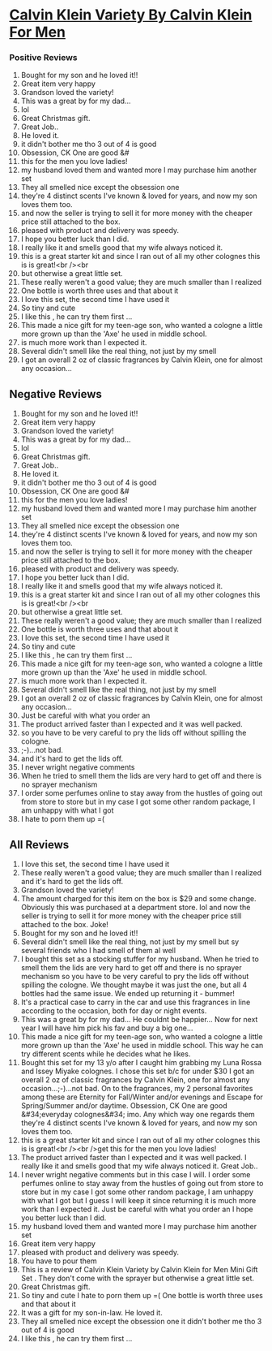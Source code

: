 # [Calvin Klein Variety By Calvin Klein For Men](https://products.checkmycream.com/products/Calvin-Klein-Variety-By-Calvin-Klein-For-Men.html)

### Positive Reviews

<ol>
      <li>Bought for my son and he loved it!!</li>
      <li>Great item very happy</li>
      <li>Grandson loved the variety!</li>
      <li>This was a great by for my dad...</li>
      <li>lol</li>
      <li>Great Christmas gift.</li>
      <li>Great Job..</li>
      <li>He loved it.</li>
      <li>it didn&#x27;t bother me tho 3 out of 4 is good</li>
      <li>Obsession, CK One are good &amp;#</li>
      <li>this for the men you love ladies!</li>
      <li>my husband loved them and wanted more I may purchase him another set</li>
      <li>They all smelled nice except the obsession one</li>
      <li>they&#x27;re 4 distinct scents I&#x27;ve known &amp; loved for years, and now my son loves them too.</li>
      <li>and now the seller is trying to sell it for more money with the cheaper price still attached to the box.  </li>
      <li>pleased with product and delivery was speedy.</li>
      <li>I hope you better luck than I did.</li>
      <li>I really like it and smells good that my wife always noticed it.</li>
      <li>this is a great starter kit and since I ran out of all my other colognes this is is great!&lt;br /&gt;&lt;br</li>
      <li>but otherwise a great little set.</li>
      <li>These really weren&#x27;t a good value; they are much smaller than I realized</li>
      <li>One bottle is worth three uses and that about it</li>
      <li>I love this set, the second time I have used it</li>
      <li>So tiny and cute</li>
      <li>I like this , he can try them first ...</li>
      <li>This made a nice gift for my teen-age son, who wanted a cologne a little more grown up than the &#x27;Axe&#x27; he used in middle school.</li>
      <li>is much more work than I expected it.</li>
      <li>Several didn&#x27;t smell like the real thing, not just by my smell</li>
      <li>I got an overall 2 oz of classic fragrances by Calvin Klein, one for almost any occasion...</li>
</ol>


<h2>Negative Reviews</h2>
<ol>
<li> Bought for my son and he loved it!!</li>
<li> Great item very happy</li>
<li> Grandson loved the variety!</li>
<li> This was a great by for my dad...</li>
<li> lol</li>
<li> Great Christmas gift.</li>
<li> Great Job..</li>
<li> He loved it.</li>
<li> it didn&#x27;t bother me tho 3 out of 4 is good</li>
<li> Obsession, CK One are good &amp;#</li>
<li> this for the men you love ladies!</li>
<li> my husband loved them and wanted more I may purchase him another set</li>
<li> They all smelled nice except the obsession one</li>
<li> they&#x27;re 4 distinct scents I&#x27;ve known &amp; loved for years, and now my son loves them too.</li>
<li> and now the seller is trying to sell it for more money with the cheaper price still attached to the box.  </li>
<li> pleased with product and delivery was speedy.</li>
<li> I hope you better luck than I did.</li>
<li> I really like it and smells good that my wife always noticed it.</li>
<li> this is a great starter kit and since I ran out of all my other colognes this is is great!&lt;br /&gt;&lt;br</li>
<li> but otherwise a great little set.</li>
<li> These really weren&#x27;t a good value; they are much smaller than I realized</li>
<li> One bottle is worth three uses and that about it</li>
<li> I love this set, the second time I have used it</li>
<li> So tiny and cute</li>
<li> I like this , he can try them first ...</li>
<li> This made a nice gift for my teen-age son, who wanted a cologne a little more grown up than the &#x27;Axe&#x27; he used in middle school.</li>
<li> is much more work than I expected it.</li>
<li> Several didn&#x27;t smell like the real thing, not just by my smell</li>
<li> I got an overall 2 oz of classic fragrances by Calvin Klein, one for almost any occasion...</li>
<li> Just be careful with what you order an</li>
<li> The product arrived faster than I expected and it was well packed.</li>
<li> so you have to be very careful to pry the lids off without spilling the cologne.  </li>
<li> ;-)...not bad.</li>
<li> and it&#x27;s hard to get the lids off.</li>
<li> I never wright negative comments</li>
<li> When he tried to smell them the lids are very hard to get off and there is no sprayer mechanism</li>
<li> I order some perfumes online to stay away from the hustles of going out from store to store but in my case I got some other random package, I am unhappy with what I got</li>
<li> I hate to porn them up &#x3D;(</li>
</ol>

<h2>All Reviews</h2>

<ol>
    <li> I love this set, the second time I have used it</li>
    <li> These really weren&#x27;t a good value; they are much smaller than I realized and it&#x27;s hard to get the lids off.</li>
    <li> Grandson loved the variety!</li>
    <li> The amount charged for this item on the box is $29 and some change.  Obviously this was purchased at a department store.  lol and now the seller is trying to sell it for more money with the cheaper price still attached to the box.  Joke!</li>
    <li> Bought for my son and he loved it!!</li>
    <li> Several didn&#x27;t smell like the real thing, not just by my smell but sy several friends who I had smell of them al well</li>
    <li> I bought this set as a stocking stuffer for my husband.  When he tried to smell them the lids are very hard to get off and there is no sprayer mechanism so you have to be very careful to pry the lids off without spilling the cologne.  We thought maybe it was just the one, but all 4 bottles had the same issue.  We ended up returning it - bummer!</li>
    <li> It&#x27;s a practical case to carry in the car and use this fragrances in line according to the occasion, both for day or night events.</li>
    <li> This was a great by for my dad... He couldnt be happier...  Now for next year I will have him pick his fav and buy a big one...</li>
    <li> This made a nice gift for my teen-age son, who wanted a cologne a little more grown up than the &#x27;Axe&#x27; he used in middle school. This way he can try different scents while he decides what he likes.</li>
    <li> Bought this set for my 13 y/o after I caught him grabbing my Luna Rossa and Issey Miyake colognes. I chose this set b/c for under $30 I got an overall 2 oz of classic fragrances by Calvin Klein, one for almost any occasion...;-)...not bad. On to the fragrances, my 2 personal favorites among these are Eternity for Fall/Winter and/or evenings and Escape for Spring/Summer and/or daytime. Obsession, CK One are good &amp;#34;everyday colognes&amp;#34; imo. Any which way one regards them they&#x27;re 4 distinct scents I&#x27;ve known &amp; loved for years, and now my son loves them too.</li>
    <li> this is a great starter kit and since I ran out of all my other colognes this is is great!&lt;br /&gt;&lt;br /&gt;get this for the men you love ladies!</li>
    <li> The product arrived faster than I expected and it was well packed. I really like it and smells good that my wife always noticed it. Great Job..</li>
    <li> I never wright negative comments but in this case I will. I order some perfumes online to stay away from the hustles of going out from store to store but in my case I got some other random package, I am unhappy with what I got but I guess I will keep it since returning it is much more work than I expected it. Just be careful with what you order an I hope you better luck than I did.</li>
    <li> my husband loved them and wanted more I may purchase him another set</li>
    <li> Great item very happy</li>
    <li> pleased with product and delivery was speedy.</li>
    <li> You have to pour them</li>
    <li> This is a review of Calvin Klein Variety by Calvin Klein for Men Mini Gift Set .  They don&#x27;t come with the sprayer but otherwise a great little set.</li>
    <li> Great Christmas gift.</li>
    <li> So tiny and cute I hate to porn them up &#x3D;( One bottle is worth three uses and that about it</li>
    <li> It was a gift for my son-in-law. He loved it.</li>
    <li> They all smelled nice except the obsession one it didn&#x27;t bother me tho 3 out of 4 is good</li>
    <li> I like this , he can try them first ...</li>
</ol>




